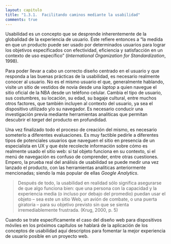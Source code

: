 ```yaml
---
layout: capitulo
title: "1.3.1.	Facilitando caminos mediante la usabilidad"
comments: true
---
```


Usabilidad es un concepto que se desprende inherentemente de la globalidad de la experiencia de usuario. Éste refiere entonces a “la medida en que un producto puede ser usado por determinados usuarios para lograr los objetivos especificados con efectividad, eficiencia y satisfacción en un contexto de uso específico” (_International Organization for Standardization_, 1998).

Para poder llevar a cabo un correcto diseño centrado en el usuario y que responda a las buenas prácticas de la usabilidad, es necesario realmente conocer al usuario. No es el mismo usuario el que, generalmente hablando, visite un sitio de vestidos de novia desde una _laptop_ a quien navegue el sitio oficial de la NBA desde un teléfono celular. Cambia el tipo de usuario, sus costumbres, su locación, su edad, su bagaje cultural, entre muchos otros factores, que también incluyen al contexto del usuario, ya sea el dispositivo utilizado y/o su navegador. Es necesario conducir una investigación previa mediante herramientas analíticas que permitan descubrir el _target_ del producto en profundidad.

Una vez finalizado todo el proceso de creación del mismo, es necesario someterlo a diferentes evaluaciones. Es muy factible pedirle a diferentes tipos de potenciales usuarios que naveguen el sitio en presencia de un especialista en UX y que éste recolecte información sobre cómo es realmente usado el sitio web: si tal objeto funciona en su contexto, si el menú de navegación es confuso de comprender, entre otras cuestiones. Empero, la prueba real del análisis de usabilidad se puede medir una vez lanzado el producto, con las herramientas analíticas anteriormente mencionadas; siendo la más popular de ellas _Google Analytics_.

> Después de todo, la usabilidad en realidad sólo significa asegurarse de que algo funciona bien: que una persona con la capacidad y la experiencia media (o incluso por debajo del promedio) puedan usar el objeto – sea este un sitio Web, un avión de combate, o una puerta giratoria – para su objetivo previsto sin que se sienta irremediablemente frustrada. (Krug, 2000, p. 5)

Cuando se trate específicamente el caso del diseño web para dispositivos móviles en los próximos capítulos se hablará de la aplicación de los conceptos de usabilidad aquí descriptos para fomentar la mejor experiencia de usuario posible en un proyecto web.
